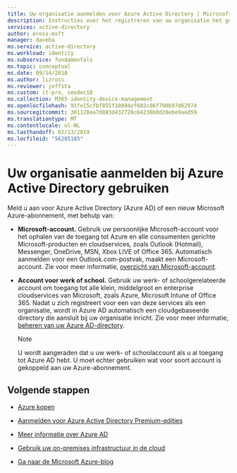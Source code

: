 ```yaml
---
title: Uw organisatie aanmelden voor Azure Active Directory | Microsoft Docs
description: Instructies over het registreren van uw organisatie het gebruik van Azure en Azure Active Directory.
services: active-directory
author: eross-msft
manager: daveba
ms.service: active-directory
ms.workload: identity
ms.subservice: fundamentals
ms.topic: conceptual
ms.date: 09/14/2018
ms.author: lizross
ms.reviewer: jeffsta
ms.custom: it-pro, seodec18
ms.collection: M365-identity-device-management
ms.openlocfilehash: 91fe15cfbf855f18894ef602c86f780b97d62974
ms.sourcegitcommit: 301128ea7d883d432720c64238b0d28ebe9aed59
ms.translationtype: MT
ms.contentlocale: nl-NL
ms.lasthandoff: 02/13/2019
ms.locfileid: "56205185"
---
```

# <a name="sign-up-your-organization-to-use-azure-active-directory"></a>Uw organisatie aanmelden bij Azure Active Directory gebruiken
Meld u aan voor Azure Active Directory (Azure AD) of een nieuw Microsoft Azure-abonnement, met behulp van:

- **Microsoft-account.** Gebruik uw persoonlijke Microsoft-account voor het ophalen van de toegang tot Azure en alle consumenten gerichte Microsoft-producten en cloudservices, zoals Outlook (Hotmail), Messenger, OneDrive, MSN, Xbox LIVE of Office 365. Automatisch aanmelden voor een Outlook.com-postvak, maakt een Microsoft-account. Zie voor meer informatie, [overzicht van Microsoft-account](https://account.microsoft.com/account).

- **Account voor werk of school.** Gebruik uw werk- of schoolgerelateerde account om toegang tot alle klein, middelgroot en enterprise cloudservices van Microsoft, zoals Azure, Microsoft Intune of Office 365. Nadat u zich registreert voor een van deze services als een organisatie, wordt in Azure AD automatisch een cloudgebaseerde directory die aansluit bij uw organisatie inricht. Zie voor meer informatie, [beheren van uw Azure AD-directory](active-directory-administer.md).

    >[!Note]
    U wordt aangeraden dat u uw werk- of schoolaccount als u al toegang tot Azure AD hebt. U moet echter gebruiken wat voor soort account is gekoppeld aan uw Azure-abonnement.

## <a name="next-steps"></a>Volgende stappen

- [Azure kopen](https://azure.microsoft.com/pricing/purchase-options/)

- [Aanmelden voor Azure Active Directory Premium-edities](active-directory-get-started-premium.md)

- [Meer informatie over Azure AD](active-directory-whatis.md)

- [Gebruik uw on-premises infrastructuur in de cloud](../connect/active-directory-aadconnect.md)

- [Ga naar de Microsoft Azure-blog](https://azure.microsoft.com/blog/)

